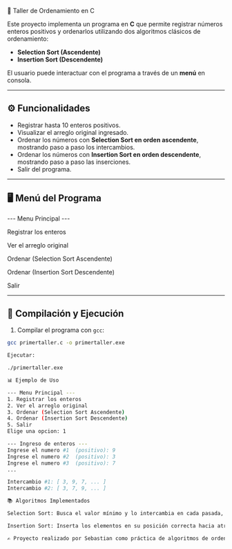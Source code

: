  📌 Taller de Ordenamiento en C

Este proyecto implementa un programa en **C** que permite registrar números enteros positivos y ordenarlos utilizando dos algoritmos clásicos de ordenamiento:

- **Selection Sort (Ascendente)**  
- **Insertion Sort (Descendente)**

El usuario puede interactuar con el programa a través de un **menú** en consola.

---

## ⚙️ Funcionalidades

- Registrar hasta 10 enteros positivos.
- Visualizar el arreglo original ingresado.
- Ordenar los números con **Selection Sort en orden ascendente**, mostrando paso a paso los intercambios.
- Ordenar los números con **Insertion Sort en orden descendente**, mostrando paso a paso las inserciones.
- Salir del programa.

---

## 🖥️ Menú del Programa
--- Menu Principal ---

Registrar los enteros

Ver el arreglo original

Ordenar (Selection Sort Ascendente)

Ordenar (Insertion Sort Descendente)

Salir

---

## 🚀 Compilación y Ejecución

1. Compilar el programa con `gcc`:

```bash
gcc primertaller.c -o primertaller.exe

Ejecutar:

./primertaller.exe

📊 Ejemplo de Uso

--- Menu Principal ---
1. Registrar los enteros
2. Ver el arreglo original
3. Ordenar (Selection Sort Ascendente)
4. Ordenar (Insertion Sort Descendente)
5. Salir
Elige una opcion: 1

--- Ingreso de enteros ---
Ingrese el numero #1  (positivo): 9
Ingrese el numero #2  (positivo): 3
Ingrese el numero #3  (positivo): 7
...

Intercambio #1: [ 3, 9, 7, ... ]
Intercambio #2: [ 3, 7, 9, ... ]

📚 Algoritmos Implementados

Selection Sort: Busca el valor mínimo y lo intercambia en cada pasada, logrando un ordenamiento ascendente.

Insertion Sort: Inserta los elementos en su posición correcta hacia atrás, logrando un ordenamiento descendente.

✍️ Proyecto realizado por Sebastian como práctica de algoritmos de ordenamiento en C.